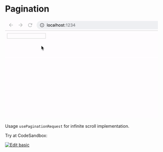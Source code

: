 # Pagination

![Pagination example](pagination.gif)

Usage `usePaginationRequest` for infinite scroll implementation.

Try at CodeSandbox:

[![Edit basic](https://codesandbox.io/static/img/play-codesandbox.svg)](https://codesandbox.io/s/react-fetch-hook-pagination-nq561)
